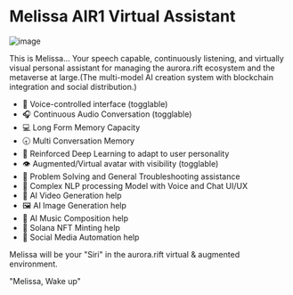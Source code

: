 # Melissa AIR1 Virtual Assistant

![image](https://github.com/user-attachments/assets/acdc234d-ffa4-4e18-b234-74832f1df95f)


This  is  Melissa...  Your speech capable,  continuously  listening,   and virtually visual personal assistant for managing the aurora.rift ecosystem  and  the  metaverse  at  large.(The multi-model AI creation system with blockchain integration and social distribution.)

- 🎤 Voice-controlled interface (togglable)
- 🎧 Continuous Audio Conversation (togglable)
- 💻 Long Form Memory Capacity
- 🕣 Multi Conversation Memory
- 💭 Reinforced Deep Learning to adapt to user personality
- 👁️ Augmented/Virtual avatar with visibility (togglable)
- 🧮 Problem Solving and General Troubleshooting assistance
- 🧠 Complex  NLP    processing  Model with  Voice  and  Chat  UI/UX  
- 🎥 AI Video Generation help
- 🖼️ AI Image Generation help
- 🎵 AI Music Composition help
- 🔗 Solana NFT Minting help
- 📱 Social Media Automation help

Melissa  will  be  your "Siri"  in  the  aurora.rift  virtual  &  augmented  environment.  

"Melissa, Wake up"
